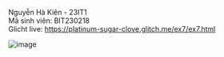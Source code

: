 Nguyễn Hà Kiên - 23IT1  
Mã sinh viên: BIT230218  
Glicht live: https://platinum-sugar-clove.glitch.me/ex7/ex7.html

![image](https://github.com/user-attachments/assets/f02d57ad-6c5a-4b07-8631-fce67b7d4ddc)
